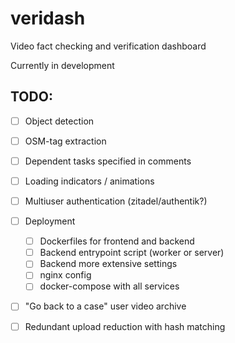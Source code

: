 # veridash

Video fact checking and verification dashboard

Currently in development

## TODO:

- [ ] Object detection
- [ ] OSM-tag extraction
- [ ] Dependent tasks specified in comments
- [ ] Loading indicators / animations
- [ ] Multiuser authentication (zitadel/authentik?)
- [ ] Deployment
    - [ ] Dockerfiles for frontend and backend
    - [ ] Backend entrypoint script (worker or server)
    - [ ] Backend more extensive settings
    - [ ] nginx config
    - [ ] docker-compose with all services
- [ ] "Go back to a case" user video archive
- [ ] Redundant upload reduction with hash matching

